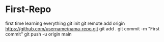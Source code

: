 # First-Repo
first time learning everything
git init
git remote add origin https://github.com/username/nama-repo.git
git add .
git commit -m "First commit"
git push -u origin main
